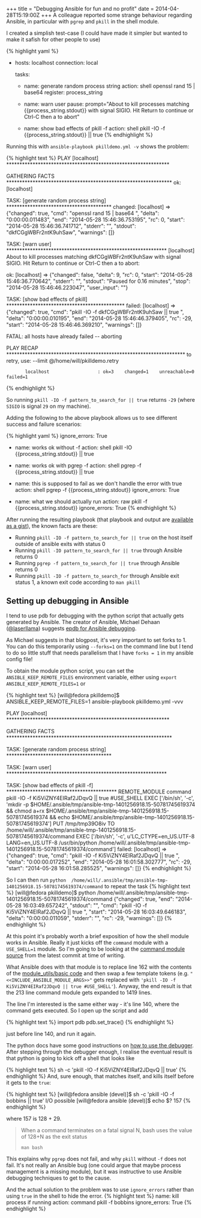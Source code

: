 +++
title = "Debugging Ansible for fun and no profit"
date = 2014-04-28T15:19:00Z
+++
A colleague reported some strange behaviour regarding Ansible, in particular with `pgrep` and `pkill` in the shell module.

I created a simplish test-case (I could have made it simpler but wanted to make it safish for other people to use)

{% highlight yaml %}
- hosts: localhost
  connection: local

  tasks:
  - name: generate random process string
    action: shell openssl rand 15 | base64
    register: process_string

  - name: warn user
    pause: prompt="About to kill processes matching {{process_string.stdout}} with signal SIGIO. Hit Return to continue or Ctrl-C then a to abort"

  - name: show bad effects of pkill -f
    action: shell pkill -IO -f {{process_string.stdout}} || true
{% endhighlight %}

Running this with `ansible-playbook pkilldemo.yml -v` shows the problem:

{% highlight text %}
PLAY [localhost] ************************************************************** 

GATHERING FACTS *************************************************************** 
ok: [localhost]

TASK: [generate random process string] **************************************** 
changed: [localhost] => {"changed": true, "cmd": "openssl rand 15 | base64 ", "delta": "0:00:00.011483", "end": "2014-05-28 15:46:36.753195", "rc": 0, "start": "2014-05-28 15:46:36.741712", "stderr": "", "stdout": "dkfCGgWBFr2ntK9uhSaw", "warnings": []}

TASK: [warn user] ************************************************************* 
[localhost]
About to kill processes matching dkfCGgWBFr2ntK9uhSaw with signal SIGIO. Hit Return to continue or Ctrl-C then a to abort:

ok: [localhost] => {"changed": false, "delta": 9, "rc": 0, "start": "2014-05-28 15:46:36.770642", "stderr": "", "stdout": "Paused for 0.16 minutes", "stop": "2014-05-28 15:46:46.223047", "user_input": ""}

TASK: [show bad effects of pkill] ********************************************* 
failed: [localhost] => {"changed": true, "cmd": "pkill -IO -f dkfCGgWBFr2ntK9uhSaw || true ", "delta": "0:00:00.010195", "end": "2014-05-28 15:46:46.379405", "rc": -29, "start": "2014-05-28 15:46:46.369210", "warnings": []}

FATAL: all hosts have already failed -- aborting

PLAY RECAP ******************************************************************** 
           to retry, use: --limit @/home/will/pkilldemo.retry

           localhost                  : ok=3    changed=1    unreachable=0    failed=1  
{% endhighlight %}

So running `pkill -IO -f pattern_to_search_for || true` returns `-29`
(where `SIGIO` is signal `29` on my machine). 

Adding the following to the above playbook allows us to see different
success and failure scenarios:

{% highlight yaml %}
    ignore_errors: True

  - name: works ok without -f 
    action: shell pkill -IO {{process_string.stdout}} || true

  - name: works ok with pgrep -f
    action: shell pgrep -f {{process_string.stdout}} || true

  - name: this is supposed to fail as we don't handle the error with true
    action: shell pgrep -f {{process_string.stdout}}
    ignore_errors: True

  - name: what we should actually run
    action: raw pkill -f {{process_string.stdout}}
    ignore_errors: True
{% endhighlight %}

After running the resulting playbook (that playbook and output are
[available as a gist](https://gist.github.com/willthames/ee40bd6d9b5eebb9b8eb)),
the known facts are these:

* Running `pkill -IO -f pattern_to_search_for || true` on the host itself 
outside of ansible exits with status 0
* Running `pkill -IO pattern_to_search_for || true` through Ansible returns 0
* Running `pgrep -f pattern_to_search_for || true` through Ansible returns 0
* Running `pkill -IO -f pattern_to_search_for` through Ansible 
exit status 1, a known exit code according to `man pkill`

## Setting up debugging in Ansible
I tend to use pdb for debugging with the python script that actually gets generated by Ansible. The creator of 
Ansible, Michael Dehaan ([@laserllama](https://twitter.com/laserllama)) suggests
[epdb for Ansible debugging](http://michaeldehaan.net/post/35403909347/tips-on-using-debuggers-with-ansible).

As Michael suggests in that blogpost, it's very important to set forks to 1. You can do this
temporarily using `--forks=1` on the command line but I tend to do so little stuff that needs parallelism 
that I have `forks = 1` in my ansible config file!

To obtain the module python script, you can set the `ANSIBLE_KEEP_REMOTE_FILES` environment variable, either
using `export ANSIBLE_KEEP_REMOTE_FILES=1` or 

{% highlight text %}
[will@fedora pkilldemo]$ ANSIBLE_KEEP_REMOTE_FILES=1 ansible-playbook pkilldemo.yml -vvv

PLAY [localhost] ************************************************************** 

GATHERING FACTS *************************************************************** 
<snip>

TASK: [generate random process string] **************************************** 
<snip>

TASK: [warn user] ************************************************************* 
<snip>

TASK: [show bad effects of pkill -f] ****************************************** 
<localhost> REMOTE_MODULE command pkill -IO -f Ki5ViZNY4EIRaf2JDqvQ || true #USE_SHELL
<localhost> EXEC ['/bin/sh', '-c', 'mkdir -p $HOME/.ansible/tmp/ansible-tmp-1401256918.15-50781745619374 && chmod a+rx $HOME/.ansible/tmp/ansible-tmp-1401256918.15-50781745619374 && echo $HOME/.ansible/tmp/ansible-tmp-1401256918.15-50781745619374']
<localhost> PUT /tmp/tmp39O8iv TO /home/will/.ansible/tmp/ansible-tmp-1401256918.15-50781745619374/command
<localhost> EXEC ['/bin/sh', '-c', u'LC_CTYPE=en_US.UTF-8 LANG=en_US.UTF-8 /usr/bin/python /home/will/.ansible/tmp/ansible-tmp-1401256918.15-50781745619374/command']
failed: [localhost] => {"changed": true, "cmd": "pkill -IO -f Ki5ViZNY4EIRaf2JDqvQ || true ", "delta": "0:00:00.017252", "end": "2014-05-28 16:01:58.302777", "rc": -29, "start": "2014-05-28 16:01:58.285525", "warnings": []}
{% endhighlight %}

So I can then run `python  /home/will/.ansible/tmp/ansible-tmp-1401256918.15-50781745619374/command` to repeat the task
{% highlight text %}
[will@fedora pkilldemo]$ python  /home/will/.ansible/tmp/ansible-tmp-1401256918.15-50781745619374/command
{"changed": true, "end": "2014-05-28 16:03:49.657242", "stdout": "", "cmd": "pkill -IO -f Ki5ViZNY4EIRaf2JDqvQ || true ", "start": "2014-05-28 16:03:49.646183", "delta": "0:00:00.011059", "stderr": "", "rc": -29, "warnings": []}
{% endhighlight %}

At this point it's probably worth a brief exposition of how the shell 
module works in Ansible. 
Really it just kicks off the `command` module with a `USE_SHELL=1` 
module. So I'm going to be
looking at the [command module source](https://github.com/ansible/ansible/blob/bb3426327c2d612b0740e9c644ea45535a3f3a0f/library/commands/command)
from the latest commit at time of writing.

What Ansible does with that module is to replace line 162 with the contents of 
the [module_utils/basic code](https://github.com/ansible/ansible/blob/bb3426327c2d612b0740e9c644ea45535a3f3a0f/lib/ansible/module_utils/basic.py)
and then swap a few template tokens (e.g. `"<<INCLUDE_ANSIBLE_MODULE_ARGS>>"` gets replaced with  `'pkill -IO -f Ki5ViZNY4EIRaf2JDqvQ || true #USE_SHELL'`).
Anyway, the end result is that the 213 line command module gets expanded to 1419 lines.

The line I'm interested is the same either way - it's line 140, 
where the command gets executed. So I open up the script and add 

{% highlight text %}
import pdb
pdb.set_trace()
{% endhighlight %}

just before line 140, and run it again. 

The python docs have some good instructions on [how to use the debugger](https://docs.python.org/2/library/pdb.html#debuggr-commands).
After stepping through the debugger enough, I realise the eventual 
result is that python is going to kick off a shell that looks like

{% highlight text %}
sh -c 'pkill -IO -f Ki5ViZNY4EIRaf2JDqvQ || true'
{% endhighlight %}
And, sure enough, that matches itself, and kills itself before it 
gets to the `true`:

{% highlight text %}
[will@fedora ansible (devel)]$ sh -c 'pkill -IO -f bobbins || true' 
I/O possible
[will@fedora ansible (devel)]$ echo $?
157
{% endhighlight %}

where 157 is 128 + 29.

<blockquote class="blockquote-reverse">
<p>When a command terminates on a fatal signal N, bash uses the value of 128+N as the exit status</p>
<footer><code>man bash</code></footer>
</blockquote>

This explains why `pgrep` does not fail, and why `pkill` without `-f` 
does not fail. 
It's not really an Ansible bug (one could argue that maybe process
management is a missing module), but it was instructive to use Ansible 
debugging techniques to get to the cause. 

And the actual solution to the problem was to use `ignore_errors` rather
than using `true` in the shell to hide the error.
{% highlight text %}
  name: kill process if running
  action: command pkill -f bobbins
  ignore_errors: True
{% endhighlight %}


